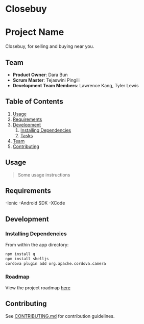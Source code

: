 Closebuy
========
# Project Name

Closebuy, for selling and buying near you.

## Team

  - __Product Owner__: Dara Bun
  - __Scrum Master__: Tejaswini Pingili
  - __Development Team Members__: Lawrence Kang, Tyler Lewis

## Table of Contents

1. [Usage](#Usage)
1. [Requirements](#requirements)
1. [Development](#development)
    1. [Installing Dependencies](#installing-dependencies)
    1. [Tasks](#tasks)
1. [Team](#team)
1. [Contributing](#contributing)

## Usage

> Some usage instructions

## Requirements

-Ionic
-Android SDK
-XCode

## Development

### Installing Dependencies

From within the app directory:

```sh
npm install q
npm install shelljs
cordova plugin add org.apache.cordova.camera
```

### Roadmap

View the project roadmap [here](LINK_TO_PROJECT_ISSUES)


## Contributing

See [CONTRIBUTING.md](CONTRIBUTING.md) for contribution guidelines.
